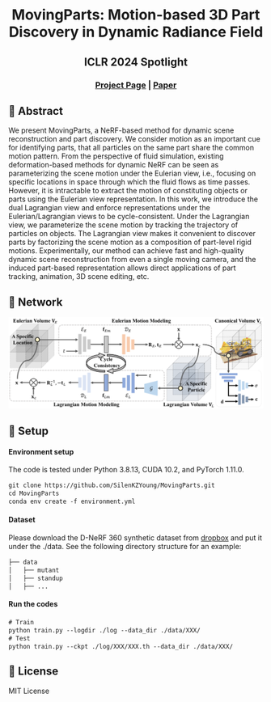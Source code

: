 <div align="center">

  <h1 align="center">MovingParts: Motion-based 3D Part Discovery in Dynamic Radiance Field</h1>
  <h2 align="center">ICLR 2024 Spotlight</h2>

### [Project Page](https://silenkzyoung.github.io/MovingParts-WebPage/) | [Paper](https://openreview.net/pdf?id=QQ6RgKYiQq)

</div>

## 📖 Abstract
We present MovingParts, a NeRF-based method for dynamic scene reconstruction and part discovery.
We consider motion as an important cue for identifying parts, that all particles on the same part share the common motion pattern. 
From the perspective of fluid simulation, existing deformation-based methods for dynamic NeRF can be seen as parameterizing the scene motion under the Eulerian view, i.e., focusing on specific locations in space through which the fluid flows as time passes. 
However, it is intractable to extract the motion of constituting objects or parts using the Eulerian view representation. In this work, we introduce the dual Lagrangian view and enforce representations under the Eulerian/Lagrangian views to be cycle-consistent. 
Under the Lagrangian view, we parameterize the scene motion by tracking the trajectory of particles on objects. 
The Lagrangian view makes it convenient to discover parts by factorizing the scene motion as a composition of part-level rigid motions. 
Experimentally, our method can achieve fast and high-quality dynamic scene reconstruction from even a single moving camera, and the induced part-based representation allows direct applications of part tracking, animation, 3D scene editing, etc.

## 🚀 Network

<div align="center">
<img width="800" alt="image" src="fig/network.png">
</div>

## 🚀 Setup

#### Environment setup 
The code is tested under Python 3.8.13, CUDA 10.2, and PyTorch 1.11.0.
```
git clone https://github.com/SilenKZYoung/MovingParts.git
cd MovingParts
conda env create -f environment.yml
```

#### Dataset
Please download the D-NeRF 360 synthetic dataset from [dropbox](https://www.dropbox.com/s/0bf6fl0ye2vz3vr/data.zip?dl=0) and put it under the ./data. See the following directory structure for an example:
```
├── data 
│   ├── mutant
│   ├── standup 
│   ├── ...
```

#### Run the codes
```
# Train
python train.py --logdir ./log --data_dir ./data/XXX/
# Test
python train.py --ckpt ./log/XXX/XXX.th --data_dir ./data/XXX/
```

## 🚀 License
MIT License
